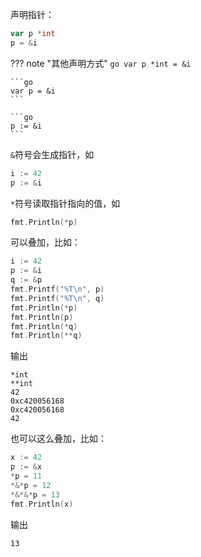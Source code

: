 声明指针：

```go
var p *int
p = &i
```

??? note "其他声明方式"
	```go
	var p *int = &i
	```

	```go
	var p = &i
	```

	```go
	p := &i
	```

`&`符号会生成指针，如

```go
i := 42
p := &i
```

`*`符号读取指针指向的值，如

```go
fmt.Println(*p)
```

可以叠加，比如：

```go
i := 42
p := &i
q := &p
fmt.Printf("%T\n", p)
fmt.Printf("%T\n", q)
fmt.Println(*p)
fmt.Println(p)
fmt.Println(*q)
fmt.Println(**q)
```

输出

```text
*int
**int
42
0xc420056168
0xc420056168
42
```

也可以这么叠加，比如：

```go
x := 42
p := &x
*p = 11
*&*p = 12
*&*&*p = 13
fmt.Println(x)
```

输出

```text
13
```
